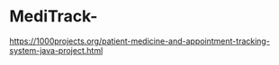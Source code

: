 # MediTrack-
https://1000projects.org/patient-medicine-and-appointment-tracking-system-java-project.html
